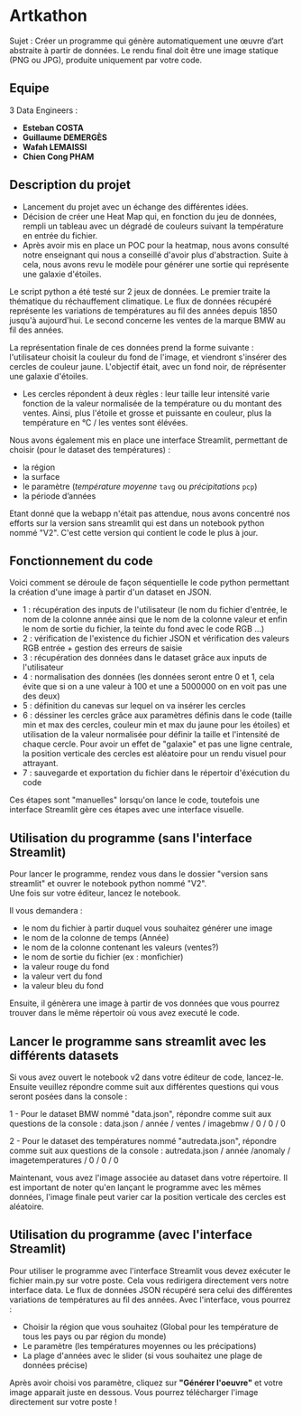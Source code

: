 # Artkathon
  Sujet : Créer un programme qui génère automatiquement une œuvre d’art abstraite à partir de données. Le rendu final doit être une image statique (PNG ou JPG), produite uniquement par votre code.
## Equipe
3 Data Engineers :
- **Esteban COSTA**
- **Guillaume DEMERGÈS**
- **Wafah LEMAISSI**
- **Chien Cong PHAM**
    
## Description du projet
- Lancement du projet avec un échange des différentes idées. 
- Décision de créer une Heat Map qui, en fonction du jeu de données, rempli un tableau avec un dégradé de couleurs suivant la température en entrée du fichier.
- Après avoir mis en place un POC pour la heatmap, nous avons consulté notre enseignant qui nous a conseillé d'avoir plus d'abstraction. Suite à cela, nous avons revu le modèle pour générer une sortie qui représente une galaxie d'étoiles.

Le script python a été testé sur 2 jeux de données. Le premier traite la thématique du réchauffement climatique. Le flux de données récupéré représente les variations de températures au fil des années depuis 1850 jusqu'à aujourd'hui. Le second concerne les ventes de la marque BMW au fil des années.

La représentation finale de ces données prend la forme suivante : l'utilisateur choisit la couleur du fond de l'image, et viendront s'insérer des cercles de couleur jaune.
L'objectif était, avec un fond noir, de réprésenter une galaxie d'étoiles. 
- Les cercles répondent à deux règles : leur taille leur intensité varie fonction de la valeur normalisée de la température ou du montant des ventes. Ainsi, plus l'étoile et grosse et puissante en couleur, plus la température en °C / les ventes sont élévées. 

Nous avons également mis en place une interface Streamlit, permettant de choisir (pour le dataset des températures) :
- la région
- la surface 
- le paramètre (*température moyenne* `tavg` ou *précipitations* `pcp`)
- la période d’années

Etant donné que la webapp n'était pas attendue, nous avons concentré nos efforts sur la version sans streamlit qui est dans un notebook python nommé "V2". C'est cette version qui contient le code le plus à jour.

## Fonctionnement du code
Voici comment se déroule de façon séquentielle le code python permettant la création d'une image à partir d'un dataset en JSON. 

- 1 : récupération des inputs de l'utilisateur (le nom du fichier d'entrée, le nom de la colonne année ainsi que le nom de la colonne valeur et enfin le nom de sortie du fichier, la teinte du fond avec le code RGB ...)
- 2 : vérification de l'existence du fichier JSON et vérification des valeurs RGB entrée + gestion des erreurs de saisie 
- 3 : récupération des données dans le dataset grâce aux inputs de l'utilisateur
- 4 : normalisation des données (les données seront entre 0 et 1, cela évite que si on a une valeur à 100 et une a 5000000 on en voit pas une des deux)
- 5 : définition du canevas sur lequel on va insérer les cercles
- 6 : déssiner les cercles grâce aux paramètres définis dans le code (taille min et max des cercles, couleur min et max du jaune pour les étoiles) et utilisation de la valeur normalisée pour définir la taille et l'intensité de chaque cercle. Pour avoir un effet de "galaxie" et pas une ligne centrale, la position verticale des cercles est aléatoire pour un rendu visuel pour attrayant.
- 7 : sauvegarde et exportation du fichier dans le répertoir d'éxécution du code

Ces étapes sont "manuelles" lorsqu'on lance le code, toutefois une interface Streamlit gère ces étapes avec une interface visuelle. 

## Utilisation du programme (sans l'interface Streamlit)
Pour lancer le programme, rendez vous dans le dossier "version sans streamlit" et ouvrer le notebook python nommé "V2".  
Une fois sur votre éditeur, lancez le notebook. 

Il vous demandera : 
- le nom du fichier à partir duquel vous souhaitez générer une image
- le nom de la colonne de temps (Année)
- le nom de la colonne contenant les valeurs (ventes?)
- le nom de sortie du fichier (ex : monfichier)
- la valeur rouge du fond
- la valeur vert du fond
- la valeur bleu du fond

Ensuite, il génèrera une image à partir de vos données que vous pourrez trouver dans le même répertoir où vous avez executé le code. 

## Lancer le programme sans streamlit avec les différents datasets 
Si vous avez ouvert le notebook v2 dans votre éditeur de code, lancez-le. Ensuite veuillez répondre comme suit aux différentes questions qui vous seront posées dans la console : 

1 - Pour le dataset BMW nommé "data.json", répondre comme suit aux questions de la console : 
data.json / année / ventes / imagebmw / 0 / 0 / 0

2 - Pour le dataset des températures nommé "autredata.json", répondre comme suit aux questions de la console : 
autredata.json / année /anomaly / imagetemperatures / 0 / 0 / 0

Maintenant, vous avez l'image associée au dataset dans votre répertoire. Il est important de noter qu'en lançant le programme avec les mêmes données, l'image finale peut varier car la position verticale des cercles est aléatoire.

## Utilisation du programme (avec l'interface Streamlit)
Pour utiliser le programme avec l'interface Streamlit vous devez exécuter le fichier main.py sur votre poste. Cela vous redirigera directement vers notre interface data. Le flux de données JSON récupéré sera celui des différentes variations de températures au fil des années. Avec l'interface, vous pourrez : 

- Choisir la région que vous souhaitez (Global pour les température de tous les pays ou par région du monde)
- Le paramètre (les températures moyennes ou les précipations)
- La plage d'années avec le slider (si vous souhaitez une plage de données précise)

Après avoir choisi vos paramètre, cliquez sur **"Générer l'oeuvre"** et votre image apparait juste en dessous. Vous pourrez télécharger l'image directement sur votre poste ! 
